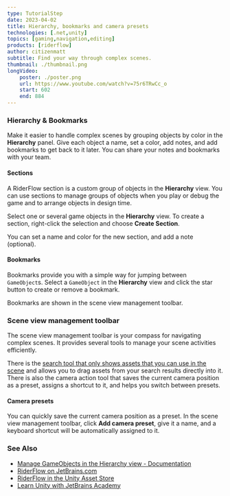 ```yaml
---
type: TutorialStep
date: 2023-04-02
title: Hierarchy, bookmarks and camera presets
technologies: [.net,unity]
topics: [gaming,navigation,editing]
products: [riderflow]
author: citizenmatt
subtitle: Find your way through complex scenes.
thumbnail: ./thumbnail.png
longVideo: 
    poster: ./poster.png
    url: https://www.youtube.com/watch?v=75r6TRwCc_o
    start: 602
    end: 884
---
```



### Hierarchy & Bookmarks

Make it easier to handle complex scenes by grouping objects by color in the **Hierarchy** panel.
Give each object a name, set a color, add notes, and add bookmarks to get back to it later.
You can share your notes and bookmarks with your team.

#### Sections

A RiderFlow section is a custom group of objects in the **Hierarchy** view.
You can use sections to manage groups of objects when you play or debug the game and to arrange objects in design time.

Select one or several game objects in the **Hierarchy** view.
To create a section, right-click the selection and choose **Create Section**.

You can set a name and color for the new section, and add a note (optional).

#### Bookmarks

Bookmarks provide you with a simple way for jumping between `GameObject`s.
Select a `GameObject` in the **Hierarchy** view and click the star button to create or remove a bookmark.

Bookmarks are shown in the scene view management toolbar.

### Scene view management toolbar

The scene view management toolbar is your compass for navigating complex scenes.
It provides several tools to manage your scene activities efficiently.

There is the [search tool that only shows assets that you can use in the scene](https://www.jetbrains.com/dotnet/guide/tutorials/riderflow-for-unity/adding-assets-to-scene/) and allows you to drag assets from your search results directly into it.
There is also the camera action tool that saves the current camera position as a preset, assigns a shortcut to it, and helps you switch between presets.

#### Camera presets

You can quickly save the current camera position as a preset. In the scene view management toolbar, click **Add camera preset**, give it a name,
and a keyboard shortcut will be automatically assigned to it.

### See Also

- [Manage GameObjects in the Hierarchy view - Documentation](https://www.jetbrains.com/help/riderflow/manage-gameobjects-hierarchy-view.html)
- [RiderFlow on JetBrains.com](https://www.jetbrains.com/riderflow/)
- [RiderFlow in the Unity Asset Store](https://assetstore.unity.com/packages/tools/level-design/riderflow-218574)
- [Learn Unity with JetBrains Academy](https://hyperskill.org/tracks/36?utm=rider_guide)